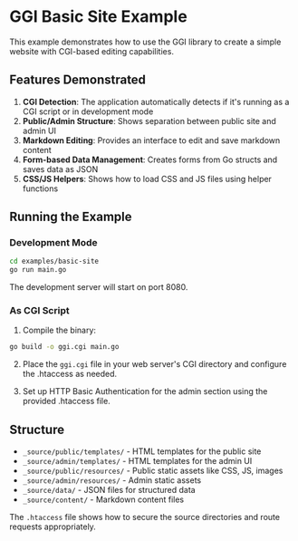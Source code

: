 # GGI Basic Site Example

This example demonstrates how to use the GGI library to create a simple website with CGI-based editing capabilities.

## Features Demonstrated

1. **CGI Detection**: The application automatically detects if it's running as a CGI script or in development mode
2. **Public/Admin Structure**: Shows separation between public site and admin UI
3. **Markdown Editing**: Provides an interface to edit and save markdown content
4. **Form-based Data Management**: Creates forms from Go structs and saves data as JSON
5. **CSS/JS Helpers**: Shows how to load CSS and JS files using helper functions

## Running the Example

### Development Mode
```bash
cd examples/basic-site
go run main.go
```

The development server will start on port 8080.

### As CGI Script
1. Compile the binary:
```bash
go build -o ggi.cgi main.go
```

2. Place the `ggi.cgi` file in your web server's CGI directory and configure the .htaccess as needed.

3. Set up HTTP Basic Authentication for the admin section using the provided .htaccess file.

## Structure

- `_source/public/templates/` - HTML templates for the public site
- `_source/admin/templates/` - HTML templates for the admin UI
- `_source/public/resources/` - Public static assets like CSS, JS, images
- `_source/admin/resources/` - Admin static assets
- `_source/data/` - JSON files for structured data
- `_source/content/` - Markdown content files

The `.htaccess` file shows how to secure the source directories and route requests appropriately.